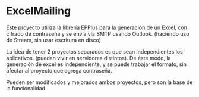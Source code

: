 # ExcelMailing
Este proyecto utiliza la librería EPPlus para la generación de un Excel, con cifrado de contraseña y se envía vía SMTP usando Outlook. (haciendo uso de Stream, sin usar escritura en disco)

La idea de tener 2 proyectos separados es que sean independientes los aplicativos. (puedan vivir en servidores distintos). De éste modo, la generación de excel es independiente, y se puede trabajar el formato, sin afectar al proyecto que agrega contraseña.

Pueden ser modificados y mejorados ambos proyectos, pero son la base de la funcionalidad.
